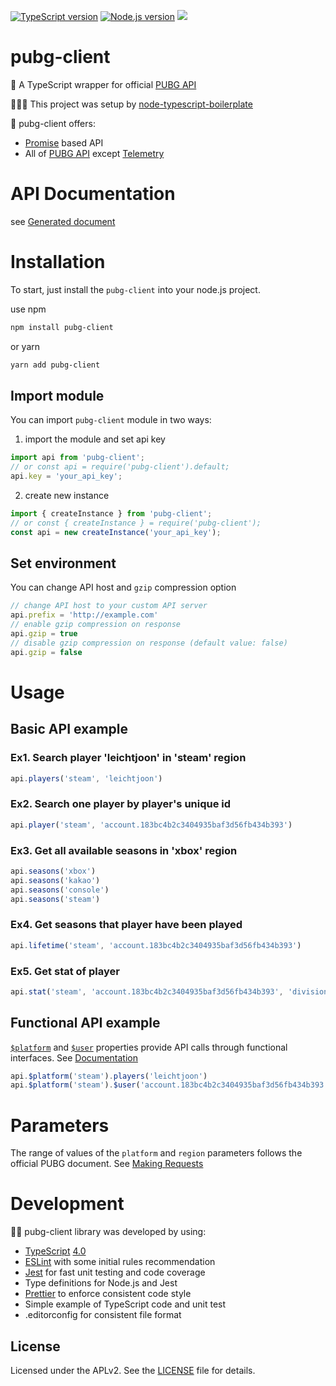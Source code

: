 [![TypeScript version][ts-badge]][typescript-4-0]
[![Node.js version][nodejs-badge]][nodejs]
[![][license-badge]][license]

# pubg-client

🚀 A TypeScript wrapper for official [PUBG API][pubg_api]

👩🏻‍💻 This project was setup by [node-typescript-boilerplate][repo-template]

🌟 pubg-client offers:
- [Promise][promise] based API
- All of [PUBG API][pubg_api] except [Telemetry][pubg_api_telemetry]

# API Documentation
see [Generated document](https://schnellehand.github.io/pubg-client/)

# Installation
To start, just install the `pubg-client` into your node.js project.

use npm
```sh
npm install pubg-client
```
or yarn
```sh
yarn add pubg-client
```

## Import module
You can import `pubg-client` module in two ways:
1. import the module and set api key
```javascript
import api from 'pubg-client';
// or const api = require('pubg-client').default;
api.key = 'your_api_key';
```
2. create new instance
```javascript
import { createInstance } from 'pubg-client';
// or const { createInstance } = require('pubg-client');
const api = new createInstance('your_api_key');
```
## Set environment
You can change API host and `gzip` compression option
```javascript
// change API host to your custom API server
api.prefix = 'http://example.com'
// enable gzip compression on response
api.gzip = true
// disable gzip compression on response (default value: false)
api.gzip = false
```
# Usage
## Basic API example
### **Ex1.** Search player 'leichtjoon' in 'steam' region
```javascript
api.players('steam', 'leichtjoon')
```
### **Ex2.** Search one player by player's unique id
```javascript
api.player('steam', 'account.183bc4b2c3404935baf3d56fb434b393')
```
### **Ex3.** Get all available seasons in 'xbox' region
```javascript
api.seasons('xbox')
api.seasons('kakao')
api.seasons('console')
api.seasons('steam')
```
### **Ex4.** Get seasons that player have been played
```javascript
api.lifetime('steam', 'account.183bc4b2c3404935baf3d56fb434b393')
```
### **Ex5.** Get stat of player
```javascript
api.stat('steam', 'account.183bc4b2c3404935baf3d56fb434b393', 'division.bro.official.pc-2018-08')
```
## Functional API example
[`$platform`](https://schnellehand.github.io/pubg-client/interfaces/_lib_pubg_.api_season.html) and [`$user`](https://schnellehand.github.io/pubg-client/docs/interfaces/_lib_pubg_.api_user.html) properties provide API calls through functional interfaces. See [Documentation](https://schnellehand.github.io/pubg-client/interfaces/_lib_pubg_.api_season.html)
```javascript
api.$platform('steam').players('leichtjoon')
api.$platform('steam').$user('account.183bc4b2c3404935baf3d56fb434b393').lifetime()
```

# Parameters
The range of values of the `platform` and `region` parameters follows the official PUBG document. See [Making Requests](https://documentation.pubg.com/en/making-requests.html)

# Development
🏃🏽 pubg-client library was developed by using:
- [TypeScript][typescript] [4.0][typescript-4-0]
- [ESLint][eslint] with some initial rules recommendation
- [Jest][jest] for fast unit testing and code coverage
- Type definitions for Node.js and Jest
- [Prettier][prettier] to enforce consistent code style
- Simple example of TypeScript code and unit test
- .editorconfig for consistent file format

## License

Licensed under the APLv2. See the [LICENSE][license] file for details.

[ts-badge]: https://img.shields.io/badge/TypeScript-4.0-blue.svg
[nodejs-badge]: https://img.shields.io/badge/Node.js->=%2012.13-blue.svg
[nodejs]: https://nodejs.org/dist/latest-v12.x/docs/api/
[typescript]: https://www.typescriptlang.org/
[typescript-4-0]: https://www.typescriptlang.org/docs/handbook/release-notes/typescript-4-0.html
[license-badge]: https://img.shields.io/badge/license-APLv2-blue.svg
[license]: https://github.com/schnellehand/pubg-client/blob/master/LICENSE
[jest]: https://facebook.github.io/jest/
[eslint]: https://github.com/eslint/eslint
[prettier]: https://prettier.io
[repo-template]: https://github.com/jsynowiec/node-typescript-boilerplate
[promise]: https://developer.mozilla.org/en-US/docs/Web/JavaScript/Reference/Global_Objects/Promise
[pubg_api]: https://documentation.pubg.com/en/introduction.html
[pubg_api_request]: https://documentation.pubg.com/en/making-requests.html
[pubg_api_lifetime]: https://documentation.pubg.com/en/lifetime-stats.html
[pubg_api_telemetry]: https://documentation.pubg.com/en/telemetry.html